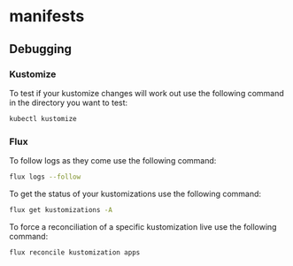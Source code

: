 # manifests

## Debugging

### Kustomize
To test if your kustomize changes will work out use the following command in the directory you want to test:
```bash
kubectl kustomize
```

### Flux
To follow logs as they come use the following command:
```bash
flux logs --follow
```

To get the status of your kustomizations use the following command:
```bash
flux get kustomizations -A
```

To force a reconciliation of a specific kustomization live use the following command:
```bash
flux reconcile kustomization apps
```
